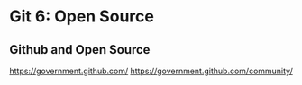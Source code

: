 # Git 6: Open Source

## Github and Open Source
https://government.github.com/
https://government.github.com/community/
